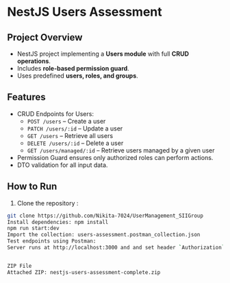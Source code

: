# NestJS Users Assessment

## Project Overview
- NestJS project implementing a **Users module** with full **CRUD operations**.
- Includes **role-based permission guard**.
- Uses predefined **users, roles, and groups**.

## Features
- CRUD Endpoints for Users:
  - `POST /users` – Create a user
  - `PATCH /users/:id` – Update a user
  - `GET /users` – Retrieve all users
  - `DELETE /users/:id` – Delete a user
  - `GET /users/managed/:id` – Retrieve users managed by a given user
- Permission Guard ensures only authorized roles can perform actions.
- DTO validation for all input data.

## How to Run
1. Clone the repository :
```bash
git clone https://github.com/Nikita-7024/UserManagement_SIIGroup
Install dependencies: npm install 
npm run start:dev
Import the collection: users-assessment.postman_collection.json
Test endpoints using Postman:
Server runs at http://localhost:3000 and and set header `Authorization` with user id (e.g., 1)


ZIP File
Attached ZIP: nestjs-users-assessment-complete.zip
